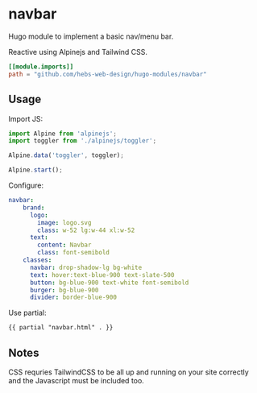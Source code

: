 # navbar

Hugo module to implement a basic nav/menu bar.

Reactive using Alpinejs and Tailwind CSS.

```toml
[[module.imports]]
path = "github.com/hebs-web-design/hugo-modules/navbar"
```

## Usage

Import JS:

```js
import Alpine from 'alpinejs';
import toggler from './alpinejs/toggler';

Alpine.data('toggler', toggler);

Alpine.start();
```

Configure:

```yaml
navbar:
    brand:
      logo:
        image: logo.svg
        class: w-52 lg:w-44 xl:w-52
      text:
        content: Navbar
        class: font-semibold
    classes:
      navbar: drop-shadow-lg bg-white
      text: hover:text-blue-900 text-slate-500
      button: bg-blue-900 text-white font-semibold
      burger: bg-blue-900
      divider: border-blue-900
```

Use partial:

```html
{{ partial "navbar.html" . }}
```

## Notes

CSS requries TailwindCSS to be all up and running on your site correctly and the Javascript must be included too.
